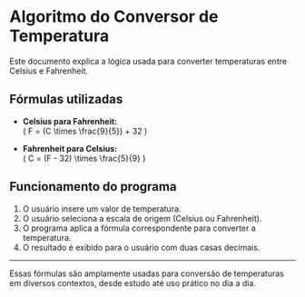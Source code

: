 # Algoritmo do Conversor de Temperatura

Este documento explica a lógica usada para converter temperaturas entre Celsius e Fahrenheit.

## Fórmulas utilizadas

- **Celsius para Fahrenheit:**  
  \( F = (C \times \frac{9}{5}) + 32 \)

- **Fahrenheit para Celsius:**  
  \( C = (F - 32) \times \frac{5}{9} \)

## Funcionamento do programa

1. O usuário insere um valor de temperatura.
2. O usuário seleciona a escala de origem (Celsius ou Fahrenheit).
3. O programa aplica a fórmula correspondente para converter a temperatura.
4. O resultado é exibido para o usuário com duas casas decimais.

---

Essas fórmulas são amplamente usadas para conversão de temperaturas em diversos contextos, desde estudo até uso prático no dia a dia.
